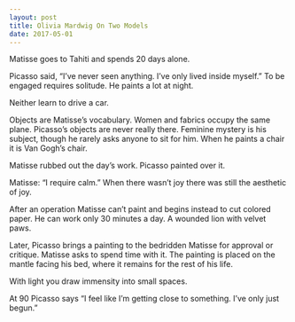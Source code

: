 ```yaml
---
layout: post
title: Olivia Mardwig On Two Models
date: 2017-05-01
---
```



Matisse goes to Tahiti and spends 20 days alone. 

Picasso said, “I’ve never seen anything. I’ve only lived inside myself.” To be engaged requires solitude. He paints a lot at night.

Neither learn to drive a car.

Objects are Matisse’s vocabulary. Women and fabrics occupy the same plane. Picasso’s objects are never really there. Feminine mystery is his subject, though he rarely asks anyone to sit for him. When he paints a chair it is Van Gogh’s chair.

Matisse rubbed out the day’s work. Picasso painted over it.

Matisse: “I require calm.” When there wasn’t joy there was still the aesthetic of joy.

After an operation Matisse can’t paint and begins instead to cut colored paper. He can work only 30 minutes a day. A wounded lion with velvet paws.

Later, Picasso brings a painting to the bedridden Matisse for approval or critique. Matisse asks to spend time with it. The painting is placed on the mantle facing his bed, where it remains for the rest of his life.

With light you draw immensity into small spaces.

At 90 Picasso says “I feel like I’m getting close to something. I’ve only just begun.”

